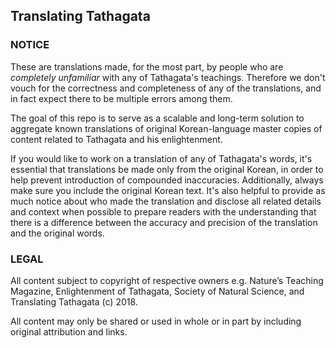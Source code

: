 ## Translating Tathagata



### NOTICE

These are translations made, for the most part, by people who are *completely unfamiliar* with any of Tathagata's teachings. Therefore we don't vouch for the correctness and completeness of any of the translations, and in fact expect there to be multiple errors among them. 

The goal of this repo is to serve as a scalable and long-term solution to aggregate known translations of original Korean-language master copies of content related to Tathagata and his enlightenment.

If you would like to work on a translation of any of Tathagata's words, it's essential that translations be made only from the original Korean, in order to help prevent introduction of compounded inaccuracies. Additionally, always make sure you include the original Korean text. It's also helpful to provide as much notice about who made the translation and disclose all related details and context when possible to prepare readers with the understanding that there is a difference between the accuracy and precision of the translation and the original words.

### LEGAL

All content subject to copyright of respective owners e.g. Nature’s Teaching Magazine, Enlightenment of Tathagata, Society of Natural Science, and Translating Tathagata (c) 2018.

All content may only be shared or used in whole or in part by including original attribution and links. 
